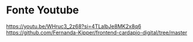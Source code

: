 # Fonte Youtube
https://youtu.be/WHruc3_2z68?si=4TLalbJe8MK2x8q6
https://github.com/Fernanda-Kipper/frontend-cardapio-digital/tree/master
